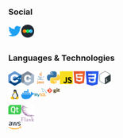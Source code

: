 ### Social
[<img align="left" alt="TechnicFully | Twitter" width="26px" src="https://raw.githubusercontent.com/TechnicFully/TechnicFully/refs/heads/main/icons/twitter.svg" />][twitter]
[<img align="left" alt="TechnicFully | Letterboxd" width="26px" src="https://raw.githubusercontent.com/TechnicFully/TechnicFully/refs/heads/main/icons/letterboxd.svg" />][letterboxd]


<br /> <br />
### Languages & Technologies
<img align="left" alt="C++" width="26px" src="https://raw.githubusercontent.com/TechnicFully/TechnicFully/main/icons/cpp.svg" />
<img align="left" alt="C" width="26px" src="https://raw.githubusercontent.com/TechnicFully/TechnicFully/main/icons/c.svg" />
<img align="left" alt="Java" width="26px" src="https://raw.githubusercontent.com/TechnicFully/TechnicFully/main/icons/java.svg" />
<img align="left" alt="Python" width="26px" src="https://raw.githubusercontent.com/TechnicFully/TechnicFully/main/icons/python.svg" />
<img align="left" alt="Javascript" width="26px" src="https://raw.githubusercontent.com/TechnicFully/TechnicFully/main/icons/js.svg" />
<img align="left" alt="Html 5" width="26px" src="https://raw.githubusercontent.com/TechnicFully/TechnicFully/main/icons/html5.svg" />
<img align="left" alt="CSS 3" width="26px" src="https://raw.githubusercontent.com/TechnicFully/TechnicFully/main/icons/css3.svg" />
<img align="left" alt="Bash" width="26px" src="https://raw.githubusercontent.com/TechnicFully/TechnicFully/8bf40c002e1db76a21bc97daee43f1c5458b5e97/icons/bash.svg" />

<br /> <br />
<img align="left" alt="Linux" width="26px" src="https://raw.githubusercontent.com/TechnicFully/TechnicFully/main/icons/linux.svg" />
<img align="left" alt="Docker" width="26px" src="https://raw.githubusercontent.com/TechnicFully/TechnicFully/main/icons/docker.svg" />
<img align="left" alt="MySQL" width="26px" src="https://raw.githubusercontent.com/TechnicFully/TechnicFully/main/icons/mysql.svg" />
<img align="left" alt="Git" width="26px" src="https://raw.githubusercontent.com/TechnicFully/TechnicFully/main/icons/git.svg" />
<br /> <br />
<img align="left" alt="Qt" width="26px" src="https://raw.githubusercontent.com/TechnicFully/TechnicFully/main/icons/qt.svg" />
<img align="left" alt="PHP" width="26px" src="https://raw.githubusercontent.com/TechnicFully/TechnicFully/refs/heads/main/icons/flask.svg" />
<br /> <br />
<img align="left" alt="Amazon Web Services" width="26px" src="https://raw.githubusercontent.com/TechnicFully/TechnicFully/main/icons/aws.svg" />


[twitter]: https://x.com/TechnicFully
[letterboxd]: https://letterboxd.com/TechnicFully/
